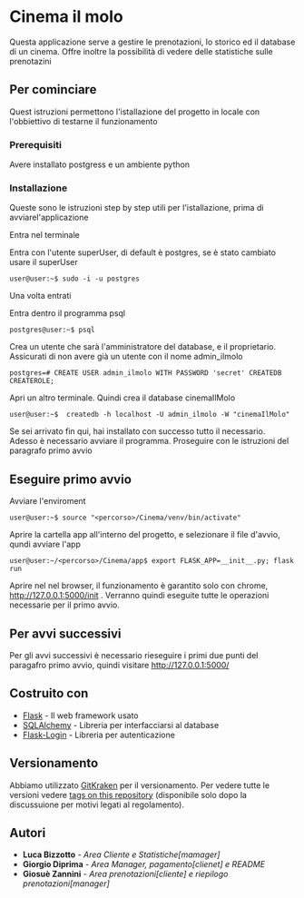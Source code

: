 # Cinema il molo

Questa applicazione serve a gestire le prenotazioni, lo storico ed il database di un cinema. Offre inoltre la possibilità di vedere delle statistiche sulle prenotazini

## Per cominciare
Quest istruzioni permettono l'istallazione del progetto in locale con l'obbiettivo di testarne il funzionamento

### Prerequisiti
Avere installato postgress e un ambiente python 

### Installazione
Queste sono le istruzioni step by step utili per l'istallazione, prima di avviarel'applicazione

Entra nel  terminale

Entra con l'utente superUser, di default è postgres, se è stato cambiato usare il superUser

```console
user@user:~$ sudo -i -u postgres
```
Una volta entrati

Entra dentro il programma psql

```console
postgres@user:~$ psql
```

Crea un utente che sarà l'amministratore del database, e il proprietario. Assicurati di non avere già un utente con il nome admin_ilmolo

```console
postgres=# CREATE USER admin_ilmolo WITH PASSWORD 'secret' CREATEDB CREATEROLE; 
```
Apri un altro terminale. Quindi crea il database cinemaIlMolo

```console
user@user:~$  createdb -h localhost -U admin_ilmolo -W "cinemaIlMolo" 
```

Se sei arrivato fin qui, hai installato con successo tutto il necessario. Adesso è necessario avviare il programma. Proseguire con le istruzioni del paragrafo primo avvio

## Eseguire primo avvio
 
Avviare l'enviroment
```console
user@user:~$ source "<percorso>/Cinema/venv/bin/activate" 
```
Aprire la cartella app all'interno del progetto, e selezionare il file d'avvio, qundi avviare l'app
```console
user@user:~/<percorso>/Cinema/app$ export FLASK_APP=__init__.py; flask run 
```
Aprire nel nel browser,  il funzionamento è garantito solo con chrome,  http://127.0.0.1:5000/init .
Verranno quindi eseguite tutte le operazioni necessarie per il primo avvio. 
## Per avvi successivi

Per gli avvi successivi è necessario rieseguire i primi due punti del paragafro primo avvio, quindi visitare  http://127.0.0.1:5000/



## Costruito con

* [Flask](https://flask.palletsprojects.com/en/1.1.x/) - Il web framework usato
* [SQLAlchemy](https://www.sqlalchemy.org/) - Libreria per interfacciarsi al database
* [Flask-Login](https://flask-login.readthedocs.io/en/latest/) - Libreria per autenticazione


## Versionamento

Abbiamo utilizzato [GitKraken](www.gitkraken.com) per il versionamento. Per vedere tutte le versioni vedere  [tags on this repository](https://github.com/your/project/tags) (disponibile solo dopo la discussuione per motivi legati al regolamento). 

## Autori


* **Luca Bizzotto** - *Area Cliente e Statistiche[mamager]* 
* **Giorgio Diprima** - *Area Manager, pagamento[clienet] e README* 
* **Giosuè Zannini** - *Area prenotazioni[cliente] e riepilogo prenotazioni[manager]* 
